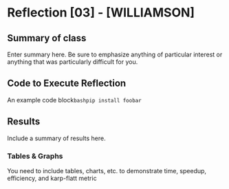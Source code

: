 # Reflection [03] - [WILLIAMSON]

## Summary of class

Enter summary here. Be sure to emphasize anything of particular interest or anything that was particularly difficult for you.

## Code to Execute Reflection

An example code block```bashpip install foobar```

## Results

Include a summary of results here. 

### Tables & Graphs

You need to include tables, charts, etc. to demonstrate time, speedup, efficiency, and karp-flatt metric
